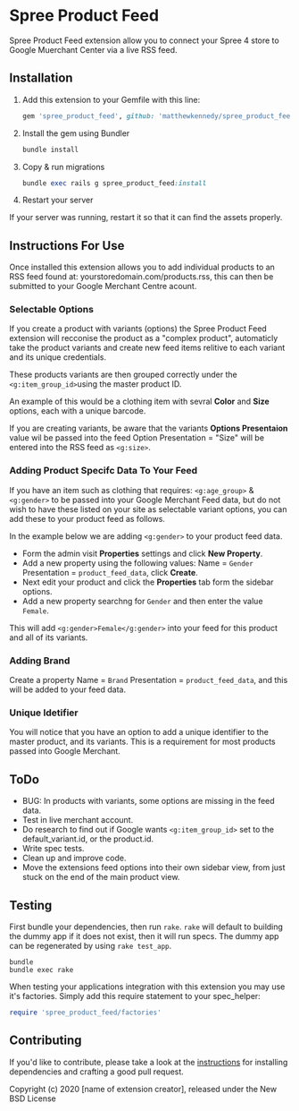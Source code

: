 # Spree Product Feed

Spree Product Feed extension allow you to connect your Spree 4 store to Google Muerchant Center via a live RSS feed.

## Installation

1. Add this extension to your Gemfile with this line:

    ```ruby
    gem 'spree_product_feed', github: 'matthewkennedy/spree_product_feed'
    ```

2. Install the gem using Bundler

    ```ruby
    bundle install
    ```

3. Copy & run migrations

    ```ruby
    bundle exec rails g spree_product_feed:install
    ```

4. Restart your server

  If your server was running, restart it so that it can find the assets properly.

## Instructions For Use

Once installed this extension allows you to add individual products to an  RSS feed found at: yourstoredomain.com/products.rss, this can then be submitted to your Google Merchant Centre acount.


### Selectable Options

If you create a product with variants (options) the Spree Product Feed extension will recconise the product as a "complex product", automaticly take the product variants and create new feed items relitive to each variant and its unique credentials.

These products variants are then grouped correctly under the ```<g:item_group_id>```using the master product ID.

An example of this would be a clothing item with sevral **Color** and **Size** options, each with a unique barcode.

If you are creating variants, be aware that the variants **Options Presentaion** value wil be passed into the feed Option Presentation = "Size" will be entered into the RSS feed as ```<g:size>```.


### Adding Product Specifc Data To Your Feed
If you have an item such as clothing that requires: ```<g:age_group>``` & ```<g:gender>``` to be passed into your Google Merchant Feed data, but do not wish to have these listed on your site as selectable variant options, you can add these to your product feed as follows.

In the example below we are adding ```<g:gender>``` to your product feed data.
- Form the admin visit **Properties** settings and click **New Property**.
- Add a new property using the following values: Name = ```Gender``` Presentation = ```product_feed_data```, click **Create**.
- Next edit your product and click the **Properties** tab form the sidebar options.
- Add a new property searchng for ```Gender``` and then enter the value ```Female```.

This will add ```<g:gender>Female</g:gender>``` into your feed for this product and all of its variants.

### Adding Brand
Create a property Name = ```Brand``` Presentation = ```product_feed_data```, and this will be added to your feed data.

### Unique Idetifier
You will notice that you have an option to add a unique identifier to the master product, and its variants. This is a requirement for most products passed into Google Merchant.


## ToDo
- BUG: In products with variants, some options are missing in the feed data.
- Test in live merchant account.
- Do research to find out if Google wants ```<g:item_group_id>``` set to the default_variant.id, or the product.id.
- Write spec tests.
- Clean up and improve code.
- Move the extensions feed options into their own sidebar view, from just stuck on the end of the main product view.

## Testing

First bundle your dependencies, then run `rake`. `rake` will default to building the dummy app if it does not exist, then it will run specs. The dummy app can be regenerated by using `rake test_app`.

```shell
bundle
bundle exec rake
```

When testing your applications integration with this extension you may use it's factories.
Simply add this require statement to your spec_helper:

```ruby
require 'spree_product_feed/factories'
```

## Contributing

If you'd like to contribute, please take a look at the
[instructions](CONTRIBUTING.md) for installing dependencies and crafting a good
pull request.

Copyright (c) 2020 [name of extension creator], released under the New BSD License
